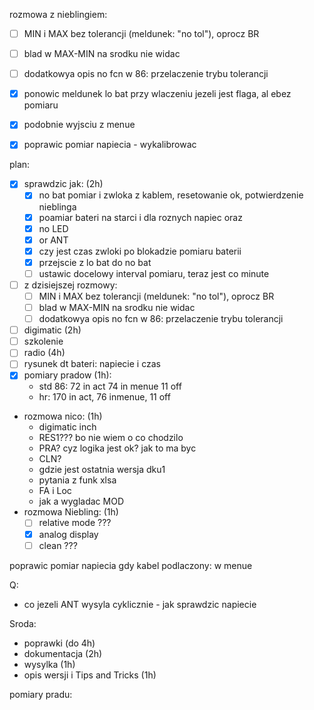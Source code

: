 rozmowa z nieblingiem:
- [ ] MIN i MAX bez tolerancji (meldunek: "no tol"), oprocz BR
- [ ] blad w MAX-MIN na srodku nie widac
- [ ] dodatkowya opis no fcn w 86: przelaczenie trybu tolerancji

- [x] ponowic meldunek lo bat przy wlaczeniu jezeli jest flaga, al ebez pomiaru
- [x] podobnie wyjsciu z menue
- [x] poprawic pomiar napiecia - wykalibrowac


plan:
- [x] sprawdzic jak: (2h)
	- [x] no bat pomiar i zwloka z kablem, resetowanie ok, potwierdzenie nieblinga
	- [x] poamiar bateri na starci i dla roznych napiec oraz
	- [x] no LED
	- [x] or ANT
	- [x] czy jest czas zwloki po blokadzie pomiaru baterii
	- [x] przejscie z lo bat do no bat
	- [ ] ustawic docelowy interval pomiaru, teraz jest co minute
- [ ] z dzisiejszej rozmowy:
	 - [ ] MIN i MAX bez tolerancji (meldunek: "no tol"), oprocz BR
	- [ ] blad w MAX-MIN na srodku nie widac
	- [ ] dodatkowya opis no fcn w 86: przelaczenie trybu tolerancji
- [ ] digimatic (2h)
- [ ] szkolenie
- [ ] radio (4h)
- [ ] rysunek dt bateri: napiecie i czas
- [x] pomiary pradow (1h):
	- std 86: 72 in act 74 in menue 11 off
	- hr: 170 in act, 76 inmenue, 11 off

- rozmowa nico: (1h)
	- digimatic inch
	- RES1??? bo nie wiem o co chodzilo
	- PRA? cyz logika jest ok? jak to ma byc
	- CLN?
	- gdzie jest ostatnia wersja dku1
	- pytania z funk xlsa
	- FA i Loc
	- jak a wygladac MOD
- rozmowa Niebling: (1h)
	- [ ] relative mode ???
	- [x] analog display
	- [ ] clean ???

poprawic pomiar napiecia gdy kabel podlaczony:  w menue


Q:
- co jezeli ANT wysyla cyklicznie - jak sprawdzic napiecie

Sroda:
- poprawki (do 4h)
- dokumentacja (2h)
- wysylka (1h)
- opis wersji i Tips and Tricks (1h)

pomiary pradu:
